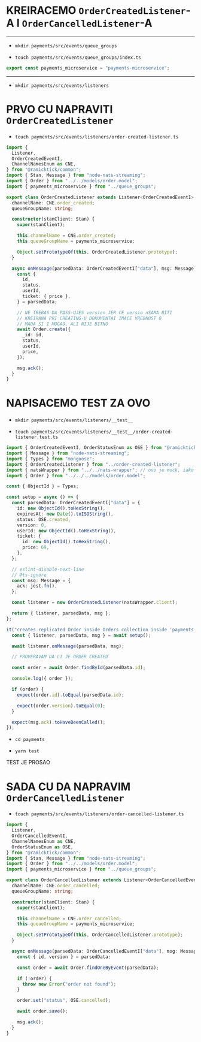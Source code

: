 # KREIRACEMO `OrderCreatedListener`-A I `OrderCancelledListener`-A

***

- `mkdir payments/src/events/queue_groups`

- `touch payments/src/events/queue_groups/index.ts`

```ts
export const payments_microservice = "payments-microservice";

```

***

- `mkdir payments/src/events/listeners`

# PRVO CU NAPRAVITI `OrderCreatedListener`

- `touch payments/src/events/listeners/order-created-listener.ts`

```ts
import {
  Listener,
  OrderCreatedEventI,
  ChannelNamesEnum as CNE,
} from "@ramicktick/common";
import { Stan, Message } from "node-nats-streaming";
import { Order } from "../../models/order.model";
import { payments_microservice } from "../queue_groups";

export class OrderCreatedListener extends Listener<OrderCreatedEventI> {
  channelName: CNE.order_created;
  queueGroupName: string;

  constructor(stanClient: Stan) {
    super(stanClient);

    this.channelName = CNE.order_created;
    this.queueGroupName = payments_microservice;

    Object.setPrototypeOf(this, OrderCreatedListener.prototype);
  }

  async onMessage(parsedData: OrderCreatedEventI["data"], msg: Message) {
    const {
      id,
      status,
      userId,
      ticket: { price },
    } = parsedData;

    // NE TREBAS DA PASS-UJES version JER CE versio nSAMA BITI 
    // KREIRANA PRI CREATING-U DOKUMENTAI IMACE VREDNOST 0
    // MADA SI I MOGAO, ALI NIJE BITNO
    await Order.create({
      _id: id,
      status,
      userId,
      price,
    });

    msg.ack();
  }
}

```

# NAPISACEMO TEST ZA OVO

- `mkdir payments/src/events/listeners/__test__`

- `touch payments/src/events/listeners/__test__/order-created-listener.test.ts`

```ts
import { OrderCreatedEventI, OrderStatusEnum as OSE } from "@ramicktick/common";
import { Message } from "node-nats-streaming";
import { Types } from "mongoose";
import { OrderCreatedListener } from "../order-created-listener";
import { natsWrapper } from "../../nats-wrapper"; // ovo je mock, iako uvozis original
import { Order } from "../../../models/order.model";

const { ObjectId } = Types;

const setup = async () => {
  const parsedData: OrderCreatedEventI["data"] = {
    id: new ObjectId().toHexString(),
    expiresAt: new Date().toISOString(),
    status: OSE.created,
    version: 0,
    userId: new ObjectId().toHexString(),
    ticket: {
      id: new ObjectId().toHexString(),
      price: 69,
    },
  };

  // eslint-disable-next-line
  // @ts-ignore
  const msg: Message = {
    ack: jest.fn(),
  };

  const listener = new OrderCreatedListener(natsWrapper.client);

  return { listener, parsedData, msg };
};

it("creates replicated Order inside Orders collection inside 'payments' microservices; and calls ack", async () => {
  const { listener, parsedData, msg } = await setup();

  await listener.onMessage(parsedData, msg);

  // PROVERAVAM DA LI JE ORDER CREATED

  const order = await Order.findById(parsedData.id);

  console.log({ order });

  if (order) {
    expect(order.id).toEqual(parsedData.id);

    expect(order.version).toEqual(0);
  }

  expect(msg.ack).toHaveBeenCalled();
});

```

- `cd payments`

- `yarn test`

TEST JE PROSAO

# SADA CU DA NAPRAVIM `OrderCancelledListener`

- `touch payments/src/events/listeners/order-cancelled-listener.ts`

```ts
import {
  Listener,
  OrderCancelledEventI,
  ChannelNamesEnum as CNE,
  OrderStatusEnum as OSE,
} from "@ramicktick/common";
import { Stan, Message } from "node-nats-streaming";
import { Order } from "../../models/order.model";
import { payments_microservice } from "../queue_groups";

export class OrderCancelledListener extends Listener<OrderCancelledEventI> {
  channelName: CNE.order_cancelled;
  queueGroupName: string;

  constructor(stanClient: Stan) {
    super(stanClient);

    this.channelName = CNE.order_cancelled;
    this.queueGroupName = payments_microservice;

    Object.setPrototypeOf(this, OrderCancelledListener.prototype);
  }

  async onMessage(parsedData: OrderCancelledEventI["data"], msg: Message) {
    const { id, version } = parsedData;

    const order = await Order.findOneByEvent(parsedData);

    if (!order) {
      throw new Error("order not found");
    }

    order.set("status", OSE.cancelled);

    await order.save();

    msg.ack();
  }
}

```
